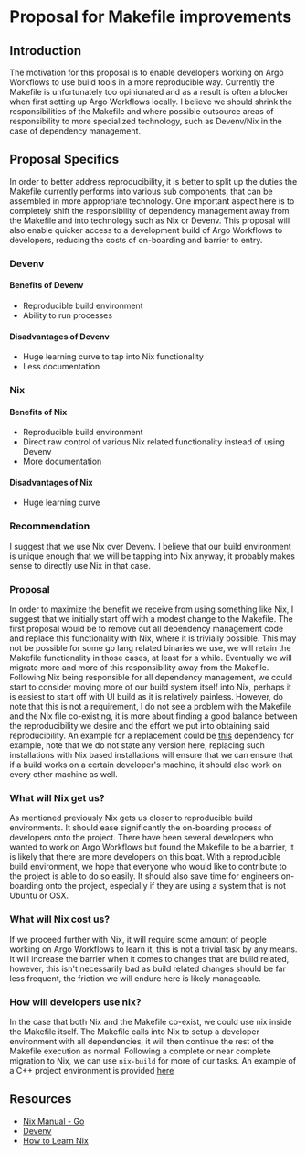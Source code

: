 # Proposal for Makefile improvements

## Introduction

The motivation for this proposal is to enable developers working on Argo Workflows to use build tools in a more reproducible way.
Currently the Makefile is unfortunately too opinionated and as a result is often a blocker when first setting up Argo Workflows locally.
I believe we should shrink the responsibilities of the Makefile and where possible outsource areas of responsibility to more specialized technology, such
as Devenv/Nix in the case of dependency management.

## Proposal Specifics

In order to better address reproducibility, it is better to split up the duties the Makefile currently performs into various sub components, that can be assembled in more appropriate technology. One important aspect here is to completely shift the responsibility of dependency management away from the Makefile and into technology such as Nix or Devenv. This proposal will also enable quicker access to a development build of Argo Workflows to developers, reducing the costs of on-boarding and barrier to entry.

### Devenv

#### Benefits of Devenv

- Reproducible build environment
- Ability to run processes

#### Disadvantages of Devenv

- Huge learning curve to tap into Nix functionality
- Less documentation

### Nix

#### Benefits of Nix

- Reproducible build environment
- Direct raw control of various Nix related functionality instead of using Devenv
- More documentation

#### Disadvantages of Nix

- Huge learning curve

### Recommendation

I suggest that we use Nix over Devenv. I believe that our build environment is unique enough that we will be tapping into Nix anyway, it probably makes sense to directly use Nix in that case.

### Proposal

In order to maximize the benefit we receive from using something like Nix, I suggest that we initially start off with a modest change to the Makefile.
The first proposal would be to remove out all dependency management code and replace this functionality with Nix, where it is trivially possible. This may not be possible for some go lang related binaries we use, we will retain the Makefile functionality in those cases, at least for a while. Eventually we will migrate more and more of this responsibility away from the Makefile. Following Nix being responsible for all dependency management, we could start to consider moving more of our build system itself into Nix, perhaps it is easiest to start off with UI build as it is relatively painless. However, do note that this is not a requirement, I do not see a problem with the Makefile and the Nix file co-existing, it is more about finding a good balance between the reproducibility we desire and the effort we put into obtaining said reproducibility. An example for a replacement could be [this](https://github.com/argoproj/argo-workflows/blame/047952afd539d06cae2fd6ba0b608b19c1194bba/Makefile#L626) dependency for example, note that we do not state any version here, replacing such installations with Nix based installations will ensure that we can ensure that if a build works on a certain developer's machine, it should also work on every other machine as well.

### What will Nix get us?

As mentioned previously Nix gets us closer to reproducible build environments. It should ease significantly the on-boarding process of developers onto the project.
There have been several developers who wanted to work on Argo Workflows but found the Makefile to be a barrier, it is likely that there are more developers on this boat. With a reproducible build environment, we hope that
everyone who would like to contribute to the project is able to do so easily. It should also save time for engineers on-boarding onto the project, especially if they are using a system that is not Ubuntu or OSX.

### What will Nix cost us?

If we proceed further with Nix, it will require some amount of people working on Argo Workflows to learn it, this is not a trivial task by any means.
It will increase the barrier when it comes to changes that are build related, however, this isn't necessarily bad as build related changes should be far less frequent, the friction we will endure here is likely manageable.

### How will developers use nix?

In the case that both Nix and the Makefile co-exist, we could use nix inside the Makefile itself. The Makefile calls into Nix to setup a developer environment with all dependencies, it will then continue the rest of the Makefile execution as normal.
Following a complete or near complete migration to Nix, we can use `nix-build` for more of our tasks. An example of a C++ project environment is provided [here](https://blog.galowicz.de/2019/04/17/tutorial_nix_cpp_setup/)

## Resources

- [Nix Manual - Go](https://nixos.org/manual/nixpkgs/stable/#sec-language-go)
- [Devenv](https://devenv.sh/)
- [How to Learn Nix](https://ianthehenry.com/posts/how-to-learn-nix/)
